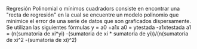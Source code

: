 Regresión Polinomial o mínimos cuadradors consiste en encontrar una "recta de regresión" en la cual se encuentre un modelo 
polinomio que minimice el error de una serie de datos que son graficados dispersamente. Se utilizan las siguientes fórmulas y = a0 +a1x
a0 = ytestada -a1xtestada
a1 = (n(sumatoria de xi*yi) -(sumatoria de xi * sumatoria de yi))/(n(sumatoria de xi^2 -(sumatoria de xi)^2)
